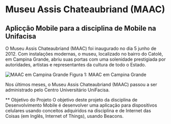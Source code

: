 <h1> Museu Assis Chateaubriand (MAAC)</h1>
<h2> Aplicção Mobile para a disciplina de Mobile na Unifacisa </h2>

O Museu Assis Chateaubriand (MAAC) foi inaugurado no dia 5 junho de 2012. Com
instalações modernas, o museu, localizado no bairro do Catolé, em Campina Grande, abriu
suas portas com uma solenidade prestigiada por autoridades, artistas e representantes da
cultura de todo o Estado.

<img src="https://s3-sa-east-1.amazonaws.com/imgs.guiadasartes/eve/587-museu-de-arte-assis-chateaubriand-/drTzpTUI.300x300.jpg" alt="MAAC em Campina Grande"> Figura 1: MAAC em Campina Grande </img>

Nos últimos meses, o Museu Assis Chateaubriand (MAAC) passou a ser administrado pelo
Centro Universitário UniFacisa.

** Objetivo do Projeto
O objetivo deste projeto da disciplina de Desenvolvimento Mobile é desenvolver uma
aplicação para dispositivos celulares usando conceitos adquiridos na disciplina e de Internet
das Coisas (em Inglês, Internet of Things), usando Beacons.
